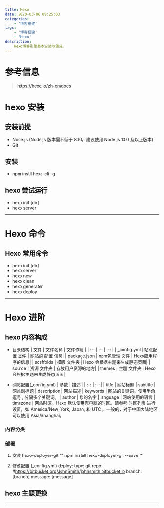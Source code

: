 ```yaml
---
title: Hexo
date: 2020-03-06 09:25:03
categories:
    - '博客搭建'
tags:
    - '博客搭建'
    - 'Hexo'
description:
    Hexo博客引擎基本安装与使用。
---
```


# 参考信息
> https://hexo.io/zh-cn/docs

# hexo 安装
## 安装前提
- Node.js (Node.js 版本需不低于 8.10，建议使用 Node.js 10.0 及以上版本)
- Git

## 安装
- npm instll hexo-cli -g

## hexo 尝试运行
- hexo init [dir]
- hexo server

---

# Hexo 命令
## Hexo 常用命令
- hexo init [dir]
- hexo server
- hexo new
- hexo clean
- hexo generater
- hexo deploy

---

# Hexo 进阶
## hexo 内容构成
- 目录结构
| 文件 | 文件名称 | 文件作用 |
| :-: | :-: | :-: |
| _config.yml | 站点配置 文件 | 网站的 配置 信息|
| package.json | npm包管理 文件 | Hexo应用程序的信息|
| scaffolds  | 模版 文件夹 | Hexo 会根据主题来生成静态页面|
| source | 资源 文件夹 | 存放用户资源的地方|
| themes | 主题 文件夹 | Hexo 会根据主题来生成静态页面|

- 网站配置(_config.yml)
| 参数 | 描述 |
| :-: | :-: |
| title	| 网站标题
| subtitle	| 网站副标题
| description	| 网站描述
| keywords	| 网站的关键词。使用半角逗号 , 分隔多个关键词。
| author	| 您的名字
| language	| 网站使用的语言
| timezone	| 网站时区。Hexo 默认使用您电脑的时区。请参考 时区列表 进行设置，如 America/New_York, Japan, 和 UTC 。一般的，对于中国大陆地区可以使用 Asia/Shanghai。

### 内容分类


### 部署
1. 安装 hexo-deployer-git
'''
npm install hexo-deployer-git --save
'''

2. 修改配置 (_config.yml)
deploy:
  type: git
  repo: <repository url> #https://bitbucket.org/JohnSmith/johnsmith.bitbucket.io
  branch: [branch]
  message: [message]


## hexo 主题更换

---